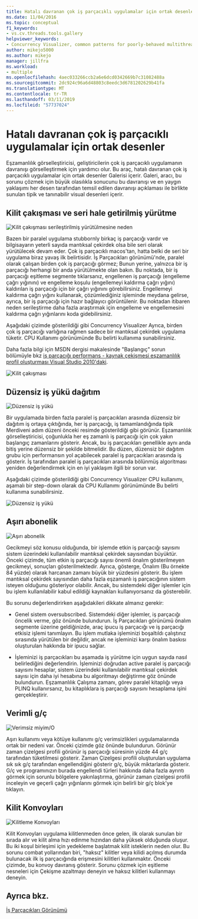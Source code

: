 ```yaml
---
title: Hatalı davranan çok iş parçacıklı uygulamalar için ortak desenler | Microsoft Docs
ms.date: 11/04/2016
ms.topic: conceptual
f1_keywords:
- vs.cv.threads.tools.gallery
helpviewer_keywords:
- Concurrency Visualizer, common patterns for poorly-behaved multithreaded applications
author: mikejo5000
ms.author: mikejo
manager: jillfra
ms.workload:
- multiple
ms.openlocfilehash: 4aec033266ccb2a6e6dcd0342669b7c31082488a
ms.sourcegitcommit: 2dc924c96a6d48803c8eedc3d6781202629b41fa
ms.translationtype: MT
ms.contentlocale: tr-TR
ms.lasthandoff: 03/11/2019
ms.locfileid: "57737024"
---
```

# <a name="common-patterns-for-poorly-behaved-multithreaded-applications"></a>Hatalı davranan çok iş parçacıklı uygulamalar için ortak desenler

Eşzamanlılık görselleştiricisi, geliştiricilerin çok iş parçacıklı uygulamanın davranışı görselleştirmek için yardımcı olur. Bu araç, hatalı davranan çok iş parçacıklı uygulamalar için ortak desenler Galerisi içerir. Galeri, aracı, bu sorunu çözmek için büyük olasılıkla sonucunu bu davranışı ve en yaygın yaklaşımı her desen tarafından temsil edilen davranışı açıklaması ile birlikte sunulan tipik ve tanınabilir visual desenleri içerir.

## <a name="lock-contention-and-serialized-execution"></a>Kilit çakışması ve seri hale getirilmiş yürütme

![Kilit çakışması serileştirilmiş yürütülmesine neden](../profiling/media/lockcontention_serialized.png "LockContention_Serialized")

Bazen bir paralel uygulama stubbornly birkaç iş parçacığı vardır ve bilgisayarın yeterli sayıda mantıksal çekirdek olsa bile seri olarak yürütülecek devam eder. Çok iş parçacıklı macos'tan, hatta belki de seri bir uygulama biraz yavaş ilk belirtisidir. İş Parçacıkları görünümü'nde, paralel olarak çalışan birden çok iş parçacığı görmez; Bunun yerine, yalnızca bir iş parçacığı herhangi bir anda yürütülmekte olan bakın. Bu noktada, bir iş parçacığı eşitleme segmente tıklarsanız, engellenen iş parçacığı (engelleme çağrı yığınını) ve engelleme koşulu (engellemeyi kaldırma çağrı yığını) kaldırılan iş parçacığı için bir çağrı yığınını görebilirsiniz. Engellemeyi kaldırma çağrı yığını kullanarak, çözümlediğiniz işleminde meydana gelirse, ayrıca, bir iş parçacığı için hazır bağlayıcı görüntülenir. Bu noktadan itibaren neden serileştirme daha fazla araştırmak için engelleme ve engellemesini kaldırma çağrı yığınlarını koda gidebilirsiniz.

Aşağıdaki çizimde gösterildiği gibi Concurrency Visualizer Ayrıca, birden çok iş parçacığı varlığına rağmen sadece bir mantıksal çekirdek uygulama tüketir. CPU Kullanımı görünümünde Bu belirti kullanıma sunabilirsiniz.

Daha fazla bilgi için MSDN dergisi makalesinde "Başlangıç" sorun bölümüyle bkz [iş parçacığı performans - kaynak çekişmesi eşzamanlılık profil oluşturması Visual Studio 2010'daki](https://msdn.microsoft.com/magazine/ff714587.aspx).

![Kilit çakışması](../profiling/media/lockcontention_2.png "LockContention_2")

## <a name="uneven-workload-distribution"></a>Düzensiz iş yükü dağıtım

![Düzensiz iş yükü](../profiling/media/unevenworkload_1.png "UnevenWorkLoad_1")

Bir uygulamada birden fazla paralel iş parçacıkları arasında düzensiz bir dağıtım iş ortaya çıktığında, her iş parçacığı, iş tamamlandığında tipik Merdiveni adım düzeni önceki resimde gösterildiği gibi görünür. Eşzamanlılık görselleştiricisi, çoğunlukla her eş zamanlı iş parçacığı için çok yakın başlangıç zamanlarını gösterir. Ancak, bu iş parçacıkları genellikle aynı anda bitiş yerine düzensiz bir şekilde bitmelidir. Bu düzen, düzensiz bir dağıtım grubu için performansın yol açabilecek paralel iş parçacıkları arasında iş gösterir. İş tarafından paralel iş parçacıkları arasında bölünmüş algoritması yeniden değerlendirmek için en iyi yaklaşım ilgili bir sorun var.

Aşağıdaki çizimde gösterildiği gibi Concurrency Visualizer CPU kullanımı, aşamalı bir step-down olarak da CPU Kullanımı görünümünde Bu belirti kullanıma sunabilirsiniz.

![Düzensiz iş yükü](../profiling/media/unevenworkload_2.png "UnevenWorkload_2")

## <a name="oversubscription"></a>Aşırı abonelik

![Aşırı abonelik](../profiling/media/oversubscription.png "aşırı abonelik")

Gecikmeyi söz konusu olduğunda, bir işlemde etkin iş parçacığı sayısını sistem üzerindeki kullanılabilir mantıksal çekirdek sayısından büyüktür. Önceki çizimde, tüm etkin iş parçacığı sayısı önemli önalım gösterilmeyen gecikmeyi, sonuçları gösterilmektedir. Ayrıca, gösterge, Önalım (Bu örnekte 84 yüzde) olarak harcanan zamanı büyük bir yüzdesini gösterir. Bu işlem mantıksal çekirdek sayısından daha fazla eşzamanlı iş parçacığının sistem isteyen olduğunu gösteriyor olabilir. Ancak, bu sistemdeki diğer işlemler için bu işlem kullanılabilir kabul edildiği kaynakları kullanıyorsanız da gösterebilir.

Bu sorunu değerlendirirken aşağıdakileri dikkate almanız gerekir:

- Genel sistem oversubscribed. Sistemdeki diğer işlemler, iş parçacığı öncelik verme, göz önünde bulundurun. İş Parçacıkları görünümü önalım segmente üzerine geldiğinizde, araç ipucu iş parçacığı ve iş parçacığı etkisiz işlemi tanımlayın. Bu işlem mutlaka işleminizi boşaltıldı çalıştınız sırasında yürütülen bir değildir, ancak ne işleminizi karşı önalım baskısı oluşturulan hakkında bir ipucu sağlar.

- İşleminizi iş parçacıkları bu aşamada iş yürütme için uygun sayıda nasıl belirlediğini değerlendirin. İşleminizi doğrudan active paralel iş parçacığı sayısını hesaplar, sistem üzerindeki kullanılabilir mantıksal çekirdek sayısı için daha iyi hesabına bu algoritmayı değiştirme göz önünde bulundurun. Eşzamanlılık Çalışma zamanı, görev paralel kitaplığı veya PLINQ kullanırsanız, bu kitaplıklara iş parçacığı sayısını hesaplama işini gerçekleştirir.

## <a name="inefficient-io"></a>Verimli g/ç

![Verimsiz miyim&#47;O](../profiling/media/inefficient_io.png "Inefficient_IO")

Aşırı kullanımı veya kötüye kullanımı g/ç verimsizlikleri uygulamalarında ortak bir nedeni var. Önceki çizimde göz önünde bulundurun. Görünür zaman çizelgesi profili görünür iş parçacığı süresinin yüzde 44 g/ç tarafından tüketilmesi gösterir. Zaman Çizelgesi profili oluşturulan uygulama sık sık g/ç tarafından engellendiğini gösterir g/ç, büyük miktarlarda gösterir. G/ç ve programınızın burada engellendi türleri hakkında daha fazla ayrıntı görmek için sorunlu bölgelere yakınlaştırma, görünür zaman çizelgesi profili inceleyin ve geçerli çağrı yığınlarını görmek için belirli bir g/ç blok'ye tıklayın.

## <a name="lock-convoys"></a>Kilit Konvoyları

![Kilitleme Konvoyları](../profiling/media/lock_convoys.png "Lock_Convoys")

Kilit Konvoyları uygulama kilitlenmeden önce gelen, ilk olarak sunulan bir sırada alır ve kilit alma hızı edinme hızından daha yüksek olduğunda oluşur. Bu iki koşul birleşimi için yedekleme başlatmak kilit isteklerin neden olur. Bu sorunu combat yollarından biri, "haksız" kilitler veya kilidi açılmış durumda bulunacak ilk iş parçacığında erişmesini kilitleri kullanmaktır. Önceki çizimde, bu konvoy davranış gösterir. Sorunu çözmek için eşitleme nesneleri için Çekişme azaltmayı deneyin ve haksız kilitleri kullanmayı deneyin.

## <a name="see-also"></a>Ayrıca bkz.

[İş Parçacıkları Görünümü](../profiling/threads-view-parallel-performance.md)